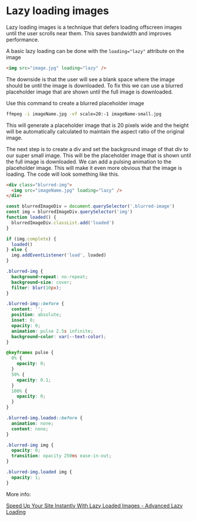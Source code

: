 # Lazy loading images

Lazy loading images is a technique that defers loading offscreen images until
the user scrolls near them. This saves bandwidth and improves performance.

A basic lazy loading can be done with the `loading="lazy"` attribute on the
image

```html
<img src="image.jpg" loading="lazy" />
```

The downside is that the user will see a blank space where the image should be
until the image is downloaded. To fix this we can use a blurred placeholder
image that are shown until the full image is downloaded.

Use this command to create a blurred placeholder image

```bash
ffmpeg -i imageName.jpg -vf scale=20:-1 imageName-small.jpg
```

This will generate a placeholder image that is 20 pixels wide and the height
will be automatically calculated to maintain the aspect ratio of the original
image.

The next step is to create a div and set the background image of that div to our
super small image. This will be the placeholder image that is shown until the
full image is downloaded. We can add a pulsing animation to the placeholder
image. This will make it even more obvious that the image is loading. The code
will look something like this.

```html
<div class="blurred-img">
  <img src="imageName.jpg" loading="lazy" />
</div>
```

```js
const blurredImageDiv = document.querySelector('.blurred-image')
const img = blurredImageDiv.querySelector('img')
function loaded() {
  blurredImageDiv.classList.add('loaded')
}

if (img.complete) {
  loaded()
} else {
  img.addEventListener('load', loaded)
}
```

```css
.blurred-img {
  background-repeat: no-repeat;
  background-size: cover;
  filter: blur(10px);
}

.blurred-img::before {
  content: '';
  position: absolute;
  inset: 0;
  opacity: 0;
  animation: pulse 2.5s infinite;
  background-color: var(--text-color);
}

@keyframes pulse {
  0% {
    opacity: 0;
  }
  50% {
    opacity: 0.1;
  }
  100% {
    opacity: 0;
  }
}

.blurred-img.loaded::before {
  animation: none;
  content: none;
}

.blurred-img img {
  opacity: 0;
  transition: opacity 250ms ease-in-out;
}

.blurred-img.loaded img {
  opacity: 1;
}
```

More info:

[Speed Up Your Site Instantly With Lazy Loaded Images - Advanced Lazy Loading](https://blog.webdevsimplified.com/2023-05/lazy-load-images/)
